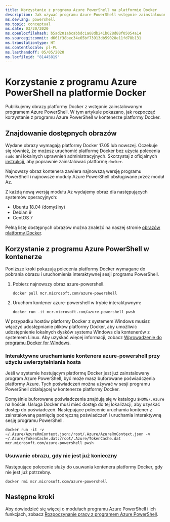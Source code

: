 ```yaml
---
title: Korzystanie z programu Azure PowerShell na platformie Docker
description: Jak używać programu Azure PowerShell wstępnie zainstalowanego w obrazie platformy Docker.
ms.devlang: powershell
ms.topic: conceptual
ms.date: 03/20/2020
ms.openlocfilehash: b5ad201abcabbdc1a88db241b028d88f05054a14
ms.sourcegitcommit: d661f38bec34e65bf73913db59028e11fd78b131
ms.translationtype: HT
ms.contentlocale: pl-PL
ms.lasthandoff: 05/05/2020
ms.locfileid: "81445819"
---
```

# <a name="using-azure-powershell-in-docker"></a>Korzystanie z programu Azure PowerShell na platformie Docker

Publikujemy obrazy platformy Docker z wstępnie zainstalowanym programem Azure PowerShell. W tym artykule pokazano, jak rozpocząć korzystanie z programu Azure PowerShell w kontenerze platformy Docker.

## <a name="finding-available-images"></a>Znajdowanie dostępnych obrazów

Wydane obrazy wymagają platformy Docker 17.05 lub nowszej. Oczekuje się również, że możesz uruchomić platformę Docker bez użycia polecenia `sudo` ani lokalnych uprawnień administracyjnych. Skorzystaj z oficjalnych [instrukcji][install], aby poprawnie zainstalować platformę `docker`.

Najnowszy obraz kontenera zawiera najnowszą wersję programu PowerShell i najnowsze moduły Azure PowerShell obsługiwane przez moduł Az.

Z każdą nową wersją modułu Az wydajemy obraz dla następujących systemów operacyjnych:

- Ubuntu 18.04 (domyślny)
- Debian 9
- CentOS 7

Pełną listę dostępnych obrazów można znaleźć na naszej stronie [obrazów platformy Docker][az image].

## <a name="using-azure-powershell-in-a-container"></a>Korzystanie z programu Azure PowerShell w kontenerze

Poniższe kroki pokazują polecenia platformy Docker wymagane do pobrania obrazu i uruchomienia interaktywnej sesji programu PowerShell.

1. Pobierz najnowszy obraz azure-powershell.

   ```console
   docker pull mcr.microsoft.com/azure-powershell
   ```

1. Uruchom kontener azure-powershell w trybie interaktywnym:

   ```console
   docker run -it mcr.microsoft.com/azure-powershell pwsh
   ```

W przypadku hostów platformy Docker z systemem Windows musisz włączyć udostępnianie plików platformy Docker, aby umożliwić udostępnienie lokalnych dysków systemu Windows dla kontenerów z systemem Linux. Aby uzyskać więcej informacji, zobacz [Wprowadzenie do programu Docker for Windows][file-sharing].

### <a name="run-the-azure-powershell-container-interactively-using-host-authentication"></a>Interaktywne uruchamianie kontenera azure-powershell przy użyciu uwierzytelniania hosta

Jeśli w systemie hostującym platformę Docker jest już zainstalowany program Azure PowerShell, być może masz buforowane poświadczenia platformy Azure. Tych poświadczeń można używać w sesji programu PowerShell działającej w kontenerze platformy Docker.

Domyślnie buforowane poświadczenia znajdują się w katalogu `$HOME/.Azure` na hoście. Usługa Docker musi mieć dostęp do tej lokalizacji, aby uzyskać dostęp do poświadczeń. Następujące polecenie uruchamia kontener z zainstalowaną pamięcią podręczną poświadczeń i uruchamia interaktywną sesję programu PowerShell.

```console
docker run -it -v ~/.Azure/AzureRmContext.json:/root/.Azure/AzureRmContext.json -v ~/.Azure/TokenCache.dat:/root/.Azure/TokenCache.dat mcr.microsoft.com/azure-powershell pwsh
```

### <a name="remove-the-image-when-no-longer-needed"></a>Usuwanie obrazu, gdy nie jest już konieczny

Następujące polecenie służy do usuwania kontenera platformy Docker, gdy nie jest już potrzebny.

```console
docker rmi mcr.microsoft.com/azure-powershell
```

## <a name="next-steps"></a>Następne kroki

Aby dowiedzieć się więcej o modułach programu Azure PowerShell i ich funkcjach, zobacz [Rozpoczynanie pracy z programem Azure PowerShell](get-started-azureps.md).

<!-- link references -->
[install]: https://docs.docker.com/engine/installation/
[powershell image]: https://hub.docker.com/_/microsoft-powershell
[az image]: https://hub.docker.com/_/microsoft-azure-powershell
[file-sharing]: https://docs.docker.com/docker-for-windows/#file-sharing
